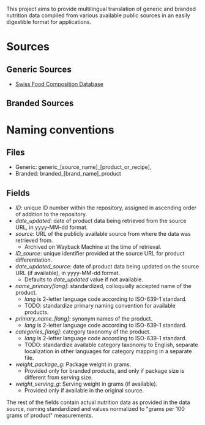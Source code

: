 This project aims to provide multilingual translation of generic and branded nutrition data compiled from various available public sources in an easily digestible format for applications.

# Sources

## Generic Sources
  - [Swiss Food Composition Database](https://naehrwertdaten.ch/en/)

## Branded Sources

# Naming conventions
## Files
- Generic: generic_\[source_name\]_\[product_or_recipe\],
- Branded: branded_\[brand_name\]_product

## Fields
- *ID*: unique ID number within the repository, assigned in ascending order of addition to the repository.
- *date_updated*: date of product data being retrieved from the source URL, in yyyy-MM-dd format.
- *source*: URL of the publicly available source from where the data was retrieved from. 
  - Archived on Wayback Machine at the time of retrieval.
- *ID_source*: unique identifier provided at the source URL for product differentiation.
- *date_updated_source*: date of product data being updated on the source URL (if available), in yyyy-MM-dd format.
  - Defaults to *date_updated* value if not available.
- *name_primary\[lang\]*: standardized, colloquially accepted name of the product.
  - *lang* is 2-letter language code according to ISO-639-1 standard.
  - TODO: standardize primary naming convention for available products.
- *primary_name_\[lang\]*: synonym names of the product.
  - *lang* is 2-letter language code according to ISO-639-1 standard.
- *categories_\[lang\]*: category taxonomy of the product.
  - *lang* is 2-letter language code according to ISO-639-1 standard.
  - TODO: standardize available category taxonomy to English, separate localization in other languages for category mapping in a separate file.
- *weight_package_g*: Package weight in grams. 
  - Provided only for branded products, and only if package size is different from serving size.
- *weight_serving_g*: Serving weight in grams (if available).
  - Provided only if available in the original source.

The rest of the fields contain actual nutrition data as provided in the data source, naming standardized and values normalized to "grams per 100 grams of product" measurements.